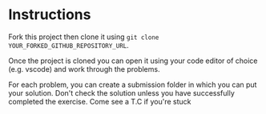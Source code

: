 # Instructions

Fork this project then clone it using `git clone YOUR_FORKED_GITHUB_REPOSITORY_URL`.

Once the project is cloned you can open it using your code editor of choice (e.g. vscode) and work through the problems.

For each problem, you can create a submission folder in which you can put your solution. Don't check the solution unless you have successfully completed the exercise. Come see a T.C if you're stuck
